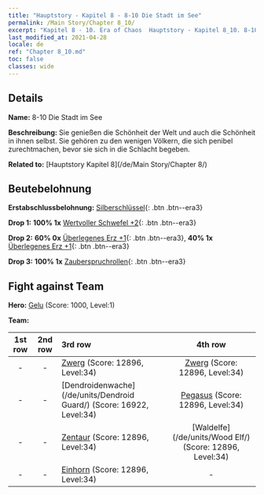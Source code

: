 ```yaml
---
title: "Hauptstory - Kapitel 8 - 8-10 Die Stadt im See"
permalink: /Main Story/Chapter 8_10/
excerpt: "Kapitel 8 - 10. Era of Chaos  Hauptstory - Kapitel 8_10. 8-10 Die Stadt im See"
last_modified_at: 2021-04-28
locale: de
ref: "Chapter 8_10.md"
toc: false
classes: wide
---
```


## Details

 **Name:** 8-10 Die Stadt im See

 **Beschreibung:** Sie genießen die Schönheit der Welt und auch die Schönheit in ihnen selbst. Sie gehören zu den wenigen Völkern, die sich penibel zurechtmachen, bevor sie sich in die Schlacht begeben.

 **Related to:** [Hauptstory Kapitel 8](/de/Main Story/Chapter 8/)

## Beutebelohnung

 **Erstabschlussbelohnung:** [Silberschlüssel](/ItemsDE/con_693/){: .btn .btn--era3}

 **Drop 1:** **100% 1x** [Wertvoller Schwefel +2](/ItemsDE/mat_29/){: .btn .btn--era3}

 **Drop 2:** **60% 0x** [Überlegenes Erz +1](/ItemsDE/mat_19/){: .btn .btn--era3}, **40% 1x** [Überlegenes Erz +1](/ItemsDE/mat_19/){: .btn .btn--era3}

 **Drop 3:** **100% 1x** [Zauberspruchrollen](/ItemsDE/con_694/){: .btn .btn--era3}


## Fight against Team
 **Hero:** [Gelu](/de/heroes/Gelu/) (Score: 1000, Level:1)

 **Team:**


  | 1st row | 2nd row | 3rd row | 4th row |
  |:----:|:----:|:----|:----:|
  | - | - | [Zwerg](/de/units/Dwarf/) (Score: 12896, Level:34)  | [Zwerg](/de/units/Dwarf/) (Score: 12896, Level:34)  |
  | - | - | [Dendroidenwache](/de/units/Dendroid Guard/) (Score: 16922, Level:34)  | [Pegasus](/de/units/Pegasus/) (Score: 12896, Level:34)  |
  | - | - | [Zentaur](/de/units/Centaur/) (Score: 12896, Level:34)  | [Waldelfe](/de/units/Wood Elf/) (Score: 12896, Level:34)  |
  | - | - | [Einhorn](/de/units/Unicorn/) (Score: 12896, Level:34)  | - |


